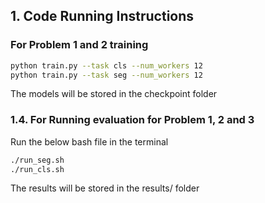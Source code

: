  ##  1. Code Running Instructions

### For Problem 1 and 2 training

```bash
python train.py --task cls --num_workers 12
python train.py --task seg --num_workers 12 
```
The models will be stored in the checkpoint folder

###  1.4. For Running evaluation for Problem 1, 2 and 3

Run the below bash file in the terminal

```bash
./run_seg.sh
./run_cls.sh
```
The results will be stored in the results/ folder

